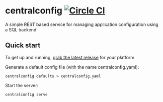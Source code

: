 # centralconfig [![Circle CI](https://circleci.com/gh/danesparza/centralconfig.svg?style=svg)](https://circleci.com/gh/danesparza/centralconfig)
A simple REST based service for managing application configuration using a SQL backend

## Quick start
To get up and running, [grab the latest release](https://github.com/danesparza/centralconfig/releases/latest) for your platform

Generate a default config file (with the name centralconfig.yaml):
```
centralconfig defaults > centralconfig.yaml
```

Start the server:
```
centralconfig serve
```
